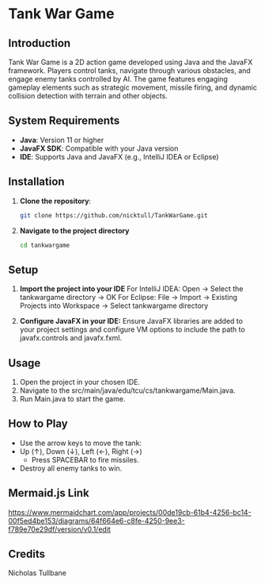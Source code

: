 # Tank War Game

## Introduction
Tank War Game is a 2D action game developed using Java and the JavaFX framework. Players control tanks, navigate through various obstacles, and engage enemy tanks controlled by AI. The game features engaging gameplay elements such as strategic movement, missile firing, and dynamic collision detection with terrain and other objects.

## System Requirements
- **Java**: Version 11 or higher
- **JavaFX SDK**: Compatible with your Java version
- **IDE**: Supports Java and JavaFX (e.g., IntelliJ IDEA or Eclipse)

## Installation
1. **Clone the repository**:
   ```bash
   git clone https://github.com/nicktull/TankWarGame.git
2. **Navigate to the project directory**
   ```bash
   cd tankwargame

## Setup
1. **Import the project into your IDE**
For IntelliJ IDEA: Open -> Select the tankwargame directory -> OK
For Eclipse: File -> Import -> Existing Projects into Workspace -> Select tankwargame directory

2. **Configure JavaFX in your IDE:**
Ensure JavaFX libraries are added to your project settings and configure VM options to include the path to javafx.controls and javafx.fxml.

## Usage
1. Open the project in your chosen IDE.
2. Navigate to the src/main/java/edu/tcu/cs/tankwargame/Main.java.
3. Run Main.java to start the game.

## How to Play
- Use the arrow keys to move the tank:
- Up (↑), Down (↓), Left (←), Right (→)
  - Press SPACEBAR to fire missiles.
- Destroy all enemy tanks to win.

## Mermaid.js Link
https://www.mermaidchart.com/app/projects/00de19cb-61b4-4256-bc14-00f5ed4be153/diagrams/64f664e6-c8fe-4250-9ee3-f789e70e29df/version/v0.1/edit

## Credits
Nicholas Tullbane
